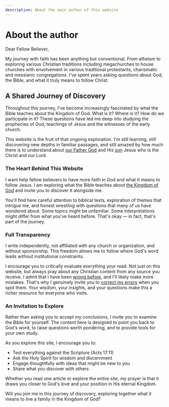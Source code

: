 ```yaml
---
description: About the main author of this website
---
```


# About the author

Dear Fellow Believer,

My journey with faith has been anything but conventional. From atheism to exploring various Christian traditions including megachurches to house churches with envolvement in various traditional protestants, charismatic and messianic congregations. I've spent years asking questions about God, the Bible, and what it truly means to follow Christ.

## A Shared Journey of Discovery

Throughout this journey, I've become increasingly fascinated by what the Bible teaches about the Kingdom of God. What is it? Where is it? How do we participate in it? These questions have led me deep into studying the prophecies of God, teachings of Jesus and the witnesses of the early church.

This website is the fruit of that ongoing exploration. I'm still learning, still discovering new depths in familiar passages, and still amazed by how much there is to understand about [our Father God](https://ofgod.info) and His [son](https://son.ofgod.info) Jesus who is the Christ and our Lord.

### The Heart Behind This Website

I want help fellow believers to have more faith in God and what it means to follow Jesus. I am exploring what the Bible teaches about [the Kingdom of God](https://kingdom.ofgod.info) and invite you to discover it alongside me.

You'll find here careful attention to biblical texts, exploration of themes that intrigue me, and honest wrestling with questions that many of us have wondered about. Some topics might be unfamiliar. Some interpretations might differ from what you've heard before. That's okay — in fact, that's part of the journey.

### Full Transparency

I write independently, not affiliated with any church or organization, and without sponsorship. This freedom allows me to follow where God's word leads without institutional constraints.

I encourage you to critically evaluate everything your read. Not just on this website, but always pray about any Christian content from any source you receive. I admit that I have been [wrong before](disclaimer.md), and I'll likely make more mistakes. That's why I genuinely invite you to [correct my errors](edit.md) when you spot them. Your wisdom, your insights, and your questions make this a richer resource for everyone who visits.

### An Invitation to Explore

Rather than asking you to accept my conclusions, I invite you to examine the Bible for yourself. The content here is designed to point you back to God's word, to raise questions worth pondering, and to provide tools for your own study.

As you explore this site, I encourage you to:
- Test everything against the Scripture (Acts 17:11)
- Ask the Holy Spirit for wisdom and discernment
- Engage thoughtfully with ideas that might be new to you
- Share what you discover with others

Whether you read one article or explore the entire site, my prayer is that it draws you closer to God's love and your position in His eternal Kingdom.

Will you join me in this journey of discovery, exploring together what it means to live a family in the Kingdom of God?
